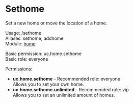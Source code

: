 Sethome
====
Set a new home or move the location of a home.

Usage: /sethome <Name><br>
Aliases: sethome, addhome<br>
Module: [home](../modules/home.md)<br>

Basic permission: uc.home.sethome<br>
Basic role: everyone<br>

Permissions: <br>
* **uc.home.sethome** - Recommended role: everyone<br>Allows you to set your own home.
* **uc.home.sethome.unlimited** - Recommended role: vip<br>Allows you to set an unlimited amount of homes.

